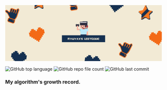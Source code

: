 <img src="pics/title-trim.png">  

![GitHub top language](https://img.shields.io/github/languages/top/Ryuyxx/leetcode?style=for-the-badge)
![GitHub repo file count](https://img.shields.io/github/directory-file-count/Ryuyxx/IamAI?style=for-the-badge)
![GitHub last commit](https://img.shields.io/github/last-commit/Ryuyxx/leetcode?style=for-the-badge)

### My algorithm's growth record.
